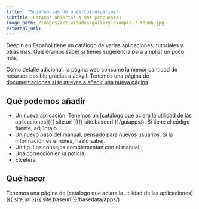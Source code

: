 ```yaml
---
title:  "Sugerencias de nuestros usuarios"
subtitle: Estamos abiertos a más propuestas
image_path: /images/actividades/gallery-example-7-thumb.jpg
external_url:
---
```


Deepin en Español tiene un catálogo de varias aplicaciones, tutoriales y otras más. Quisiéramos saber si tienes sugerencia para ampliar un poco más.

Como detalle adicional, la página web consume la menor cantidad de recursos posible gracias a Jekyll. Tenemos una página de [documentaciones si te atreves a añadir una nueva página](http://ayuda.deepin.ovh).

## Qué podemos añadir

* Un nueva aplicación. Tenemos un [catálogo que aclara la utilidad de las aplicaciones]({{ site.url }}{{ site.baseurl }}/guiapps/). Si tiene el código fuente, adjúntalo.
* Un nuevo paso del manual, pensado para nuevos usuarios. Si la información es errónea, hazlo saber.
* Un tip. Los consejos complementan con el manual.
* Una corrección en la noticia.
* Etcétera

## Qué hacer

Tenemos una página de [catálogo que aclara la utilidad de las aplicaciones]({{ site.url }}{{ site.baseurl }}/basedata/apps/)
